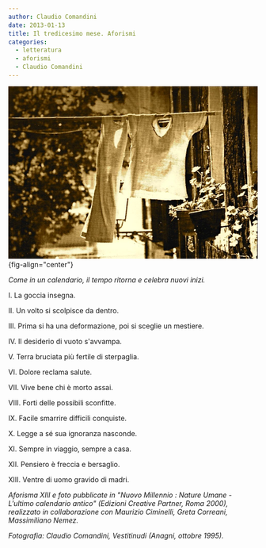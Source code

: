 ```yaml
---
author: Claudio Comandini
date: 2013-01-13
title: Il tredicesimo mese. Aforismi
categories:
  - letteratura
  - aforismi
  - Claudio Comandini
---
```


![](images/vestitinudi-01.jpg){fig-align="center"}

*Come in un calendario, il tempo ritorna e celebra nuovi inizi.*

I. La goccia insegna.

II\. Un volto si scolpisce da dentro.

III\. Prima si ha una deformazione, poi si sceglie un mestiere.

IV\. Il desiderio di vuoto s'avvampa.

V. Terra bruciata più fertile di sterpaglia.

VI\. Dolore reclama salute.

VII\. Vive bene chi è morto assai.

VIII\. Forti delle possibili sconfitte.

IX\. Facile smarrire difficili conquiste.

X. Legge a sé sua ignoranza nasconde.

XI\. Sempre in viaggio, sempre a casa.

XII\. Pensiero è freccia e bersaglio.

XIII\. Ventre di uomo gravido di madri.

*Aforisma XIII e foto pubblicate in "Nuovo Millennio : Nature Umane - L'ultimo calendario antico" (Edizioni Creative Partner, Roma 2000), realizzato in collaborazione con Maurizio Ciminelli, Greta Correani, Massimiliano Nemez.*

*Fotografia: Claudio Comandini, Vestitinudi (Anagni, ottobre 1995).*
